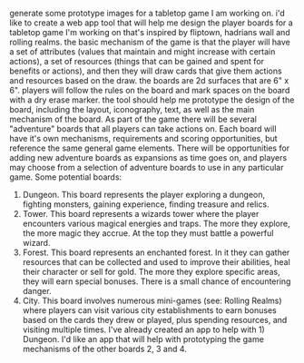 generate some prototype images for a tabletop game I am working on. i'd like to create a web app tool that will help me design the player boards for a tabletop game I'm working on that's inspired by fliptown, hadrians wall and rolling realms.
the basic mechanism of the game is that the player will have a set of attributes (values that maintain and might increase with certain actions), a set of resources (things that can be gained and spent for benefits or actions), and then they will draw cards that give them actions and resources based on the draw.
the boards are 2d surfaces that are 6" x 6".  players will follow the rules on the board and mark spaces on the board with a dry erase marker.
the tool should help me prototype the design of the board, including the layout, iconography, text, as well as the main mechanism of the board.
As part of the game there will be several "adventure" boards that all players can take actions on.
Each board will have it's own mechanisms, requirements and scoring opportunities, but reference the same general game elements.
There will be opportunities for adding new adventure boards as expansions as time goes on, and players may choose from a selection of adventure boards to use in any particular game.
Some potential boards:
1) Dungeon. This board represents the player exploring a dungeon, fighting monsters, gaining experience, finding treasure and relics.
2) Tower. This board represents a wizards tower where the player encounters various magical energies and traps. The more they explore, the more magic they accrue. At the top they must battle a powerful wizard.
3) Forest. This board represents an enchanted forest. In it they can gather resources that can be collected and used to improve their abilities, heal their character or sell for gold. The more they explore specific areas, they will earn special bonuses. There is a small chance of encountering danger.
4) City. This board involves numerous mini-games (see: Rolling Realms) where players can visit various city establishments to earn bonuses based on the cards they drew or played, plus spending resources, and visiting multiple times.
I've already created an app to help with 1) Dungeon.  I'd like an app that will help with prototyping the game mechanisms of the other boards 2, 3 and 4.